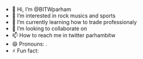 - 👋 Hi, I’m @BITWparham
- 👀 I’m interested in rock musics and sports
- 🌱 I’m currently learning how to trade professionaly
- 💞️ I’m looking to collaborate on 
- 📫 How to reach me in twitter parhambitw
- 😄 Pronouns: .
- ⚡ Fun fact:

<!---
BITWparham/BITWparham is a ✨ special ✨ repository because its `README.md` (this file) appears on your GitHub profile.
You can click the Preview link to take a look at your changes.
--->
